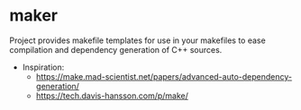 # maker

Project provides makefile templates for use in your makefiles to ease compilation and dependency generation of C++ sources.

- Inspiration:
	- https://make.mad-scientist.net/papers/advanced-auto-dependency-generation/
	- https://tech.davis-hansson.com/p/make/
